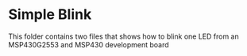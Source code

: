# Simple Blink
This folder contains two files that shows how to blink one LED from an MSP430G2553 and MSP430 development board 
